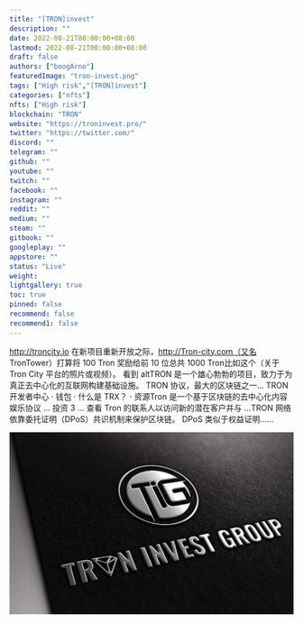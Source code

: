 ```yaml
---
title: "[TRON]invest"
description: ""
date: 2022-08-21T00:00:00+08:00
lastmod: 2022-08-21T00:00:00+08:00
draft: false
authors: ["boogArno"]
featuredImage: "tron-invest.png"
tags: ["High risk","[TRON]invest"]
categories: ["nfts"]
nfts: ["High risk"]
blockchain: "TRON"
website: "https://troninvest.pro/"
twitter: "https://twitter.com/"
discord: ""
telegram: ""
github: ""
youtube: ""
twitch: ""
facebook: ""
instagram: ""
reddit: ""
medium: ""
steam: ""
gitbook: ""
googleplay: ""
appstore: ""
status: "Live"
weight: 
lightgallery: true
toc: true
pinned: false
recommend: false
recommend1: false
---
```


http://troncity.io 在新项目重新开放之际，http://Tron-city.com（又名 TronTower）打算将 100 Tron 奖励给前 10 位总共 1000 Tron比如这个（关于 Tron City 平台的照片或视频）。
看到 altTRON 是一个雄心勃勃的项目，致力于为真正去中心化的互联网构建基础设施。 TRON 协议，最大的区块链之一...
‎TRON 开发者中心 · ‎钱包 · ‎什么是 TRX？ · ‎资源Tron 是一个基于区块链的去中心化内容娱乐协议 ... 投资 3 ... 查看 Tron 的联系人以访问新的潜在客户并与 ...TRON 网络依靠委托证明（DPoS）共识机制来保护区块链。 DPoS 类似于权益证明......

![1_0tVQoVnnELHltttNDy1lpQ](1_0tVQoVnnELHltttNDy1lpQ.jpeg)

